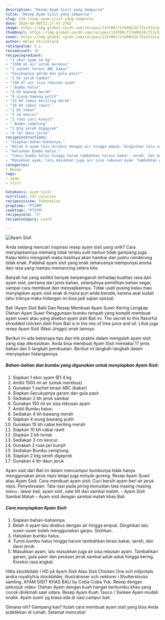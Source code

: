 ```yaml
---
description: "Resep Ayam Sisit yang Sempurna"
title: "Resep Ayam Sisit yang Sempurna"
slug: 234-resep-ayam-sisit-yang-sempurna
date: 2020-09-08T22:27:47.278Z
image: https://img-global.cpcdn.com/recipes/133f00c717e00b18/751x532cq70/ayam-sisit-foto-resep-utama.jpg
thumbnail: https://img-global.cpcdn.com/recipes/133f00c717e00b18/751x532cq70/ayam-sisit-foto-resep-utama.jpg
cover: https://img-global.cpcdn.com/recipes/133f00c717e00b18/751x532cq70/ayam-sisit-foto-resep-utama.jpg
author: Helen Strickland
ratingvalue: 4.2
reviewcount: 10
recipeingredient:
- "1 ekor ayam 14 kg"
- "1500 ml air untuk merebus"
- "1 sachet terasi ABC bakar"
- "Secukupnya garam dan gula pasir"
- "2 bh jeruk sambal"
- "150 ml air sisa rebusan ayam"
- " Bumbu halus"
- "4 bh bawang merah"
- "4 siung bawang putih"
- "15 bh cabai keriting merah"
- "10 bh cabai rawit"
- "2 bh tomat"
- "3 cm kencur"
- "2 ruas jari kunyit"
- " Bumbu cemplung"
- "2 btg sereh digeprek"
- "4 lbr daun jeruk"
recipeinstructions:
- "Siapkan bahan-bahannya."
- "Belah 4 ayam lalu direbus dengan air hingga empuk. Dinginkan lalu suwir-suwir boleh menggunakan garpu. Sisihkan."
- "Haluskan bumbu halus."
- "Tumis bumbu halus hingga harum tambahkan terasi bakar, sereh, dan daun jeruk."
- "Masukkan ayam, lalu masukkan juga air sisa rebusan ayam. Tambahkan garam, gula pasir dan perasan jeruk sambal aduk-aduk hingga kering. Koreksi rasa angkat."
categories:
- Resep
tags:
- ayam
- sisit

katakunci: ayam sisit 
nutrition: 241 calories
recipecuisine: Indonesian
preptime: "PT20M"
cooktime: "PT37M"
recipeyield: "3"
recipecategory: Lunch

---
```



![Ayam Sisit](https://img-global.cpcdn.com/recipes/133f00c717e00b18/751x532cq70/ayam-sisit-foto-resep-utama.jpg)

Anda sedang mencari inspirasi resep ayam sisit yang unik? Cara menyiapkannya memang tidak terlalu sulit namun tidak gampang juga. Kalau keliru mengolah maka hasilnya akan hambar dan justru cenderung tidak enak. Padahal ayam sisit yang enak seharusnya mempunyai aroma dan rasa yang mampu memancing selera kita.

Banyak hal yang sedikit banyak berpengaruh terhadap kualitas rasa dari ayam sisit, pertama dari jenis bahan, selanjutnya pemilihan bahan segar, sampai cara membuat dan menyajikannya. Tidak usah pusing kalau mau menyiapkan ayam sisit enak di mana pun anda berada, karena asal sudah tahu triknya maka hidangan ini bisa jadi sajian spesial.

Bali (Ayam Sisit Bali) Dan Resep Membuat Ayam Suwir Kering Lengkap Olahan Ayam Suwir Penggunaan bumbu rempah yang komplit membuat ayam suwir atau yang disebut ayam sisit Bali ini. The secret to this flavorful shredded chicken dish from Bali is in the mix of lime juice and oil. Lihat juga resep Ayam Sisit (Nasi Jinggo) enak lainnya.


Berikut ini ada beberapa tips dan trik praktis dalam mengolah ayam sisit yang siap dikreasikan. Anda bisa membuat Ayam Sisit memakai 17 jenis bahan dan 5 langkah pembuatan. Berikut ini langkah-langkah dalam menyiapkan hidangannya.

<!--inarticleads1-->

##### Bahan-bahan dan bumbu yang digunakan untuk menyiapkan Ayam Sisit:

1. Siapkan 1 ekor ayam @1.4 kg
1. Ambil 1500 ml air (untuk merebus)
1. Gunakan 1 sachet terasi ABC (bakar)
1. Siapkan Secukupnya garam dan gula pasir
1. Sediakan 2 bh jeruk sambal
1. Gunakan 150 ml air sisa rebusan ayam
1. Ambil  Bumbu halus:
1. Sediakan 4 bh bawang merah
1. Siapkan 4 siung bawang putih
1. Gunakan 15 bh cabai keriting merah
1. Siapkan 10 bh cabai rawit
1. Siapkan 2 bh tomat
1. Sediakan 3 cm kencur
1. Gunakan 2 ruas jari kunyit
1. Sediakan  Bumbu cemplung:
1. Siapkan 2 btg sereh digeprek
1. Gunakan 4 lbr daun jeruk


Ayam sisit dari Bali ini dalam mencampur bumbunya tidak hanya menggunakan jeruk nipis tetapi juga minyak goreng. Resep Ayam Suwir atau Ayam Sisit. Cara membuat ayam sisit: Cuci bersih ayam beri air jeruk nipis. Penyelesaian: Tata nasi pada piring kemudian tata masing-masing menu : lawar bali, ayam sisit, sate lilit dan sambal matah. - Ayam Sisit Sambal Matah - Ayam sisit dengan sambal matah khas Bali. 

<!--inarticleads2-->

##### Cara menyiapkan Ayam Sisit:

1. Siapkan bahan-bahannya.
1. Belah 4 ayam lalu direbus dengan air hingga empuk. Dinginkan lalu suwir-suwir boleh menggunakan garpu. Sisihkan.
1. Haluskan bumbu halus.
1. Tumis bumbu halus hingga harum tambahkan terasi bakar, sereh, dan daun jeruk.
1. Masukkan ayam, lalu masukkan juga air sisa rebusan ayam. Tambahkan garam, gula pasir dan perasan jeruk sambal aduk-aduk hingga kering. Koreksi rasa angkat.


Hitta stockbilder i HD på Ayam Sisit Atau Sisit Chicken One och miljontals andra royaltyfria stockbilder, illustrationer och vektorer i Shutterstocks samling. AYAM SISIT KHAS BALI by Coba-Coba Yuk. Resep dengan petunjuk video: Olahan Ayam dengan kuah hangat berbumbu khas yang cocok dinikmati saat udara. Resep Ayam Kuah Tauco / Swikee Ayam mudah enakk. Ayam suwir yg biasa ada di nasi campur bali. 

Gimana nih? Gampang kan? Itulah cara membuat ayam sisit yang bisa Anda praktikkan di rumah. Selamat mencoba!
